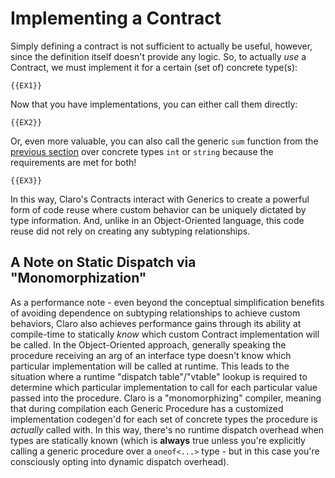 # Implementing a Contract

Simply defining a contract is not sufficient to actually be useful, however, since the definition itself doesn't provide
any logic. So, to actually *use* a Contract, we must implement it for a certain (set of) concrete type(s):

```
{{EX1}}
```

Now that you have implementations, you can either call them directly:

```
{{EX2}}
```

Or, even more valuable, you can also call the generic `sum` function from the 
[previous section](../contracts.generated_docs.md) over concrete types `int` or `string` because the requirements are 
met for both!

```
{{EX3}}
```

In this way, Claro's Contracts interact with Generics to create a powerful form of code reuse where custom behavior can
be uniquely dictated by type information. And, unlike in an Object-Oriented language, this code reuse did not rely on
creating any subtyping relationships.

## A Note on Static Dispatch via "Monomorphization"

As a performance note - even beyond the conceptual simplification benefits of avoiding dependence on subtyping
relationships to achieve custom behaviors, Claro also achieves performance gains through its ability at compile-time to
statically *know* which custom Contract implementation will be called. In the Object-Oriented approach, generally
speaking the procedure receiving an arg of an interface type doesn't know which particular implementation will be called
at runtime. This leads to the situation where a runtime "dispatch table"/"vtable" lookup is required to determine which
particular implementation to call for each particular value passed into the procedure. Claro is a "monomorphizing"
compiler, meaning that during compilation each Generic Procedure has a customized implementation codegen'd for each set
of concrete types the procedure is *actually* called with. In this way, there's no runtime dispatch overhead when types
are statically known (which is __always__ true unless you're explicitly calling a generic procedure over a `oneof<...>`
type - but in this case you're consciously opting into dynamic dispatch overhead).